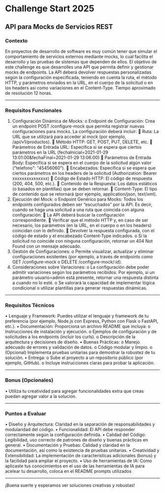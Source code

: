 # Challenge Start 2025
## API para Mocks de Servicios REST
### Contexto
En proyectos de desarrollo de software es muy común tener que simular el comportamiento de servicios externos mediante mocks, lo cual facilita el desarrollo y las pruebas de sistemas que dependen de ellos. El objetivo de este challenge es que desarrolles una API que permita definir y gestionar mocks de endpoints. La API deberá devolver respuestas personalizadas según la configuración especificada, teniendo en cuenta la ruta, el método HTTP, y parámetros enviados en la URL, en el cuerpo de la solicitud o en los headers así como variaciones en el Content-Type.
Tiempo aproximado de resolución 12 horas.
________________________________________
### Requisitos Funcionales
1.	Configuración Dinámica de Mocks:
o	Endpoint de Configuración:
Crea un endpoint POST /configure-mock que permita registrar nuevas configuraciones para mocks. La configuración deberá incluir:
	Ruta: La URL que se utilizará para acceder al mock (por ejemplo, /api/v1/productos).
	Método HTTP: GET, POST, PUT, DELETE, etc.
	Parámetros de Entrada URL: Especifica si se espera que ciertos parámetros en la URL (fechaInicial=2021-01-29 13:01:00&fechaFinal=2021-01-29 13:06:00)
	Parámetros de Entrada Body: Especifica si se espera en el cuerpo de la solicitud algún valor ("telefono": "45456060").
	Encabezados: Especifica si se espera que ciertos parámetros en los headers de la solicitud (Authorization: Bearer xxxxxxxxxxxxxxx)
	Código de Estado HTTP: El código de respuesta (200, 404, 500, etc.).
	Contenido de la Respuesta: Los datos estáticos (o basados en plantillas) que se deben retornar.
	Content-Type: El tipo de contenido que se retornará (por ejemplo, application/json, text/xml).
2.	Ejecución del Mock:
o	Endpoint Genérico para Mocks:
Todos los endpoints configurados deben ser “escuchados” por la API. Es decir, cuando se haga una solicitud a una ruta que coincida con alguna configuración:
	La API deberá buscar la configuración correspondiente.
	Verificar que el método HTTP y, en caso de ser necesario, los parámetros (en la URL, en el cuerpo o en los headers) coincidan con lo definido.
	Devolver la respuesta configurada, con el código de estado y el encabezado Content-Type indicados.
o	Si la solicitud no coincide con ninguna configuración, retornar un 404 Not Found con un mensaje adecuado.
3.	Gestión de Configuraciones:
o	Permite visualizar, actualizar y eliminar configuraciones existentes (por ejemplo, a través de endpoints como GET /configure-mock o DELETE /configure-mock/:id).
4.	Consideraciones sobre Variaciones:
o	La configuración debe poder admitir variaciones según los parámetros recibidos. Por ejemplo, si un parámetro usuario=admin está presente, retornar una respuesta distinta a cuando no lo esté.
o	Se valorará la capacidad de implementar lógica condicional o utilizar plantillas para generar respuestas dinámicas.
________________________________________
### Requisitos Técnicos
•	Lenguaje y Framework:
Puedes utilizar el lenguaje y framework de tu preferencia (por ejemplo, Node.js con Express, Python con Flask o FastAPI, etc.).
•	Documentación:
Proporciona un archivo README que incluya:
o	Instrucciones de instalación y ejecución.
o	Ejemplos de configuración y de solicitudes a los endpoints (incluir los curls).
o	Descripción de la arquitectura y decisiones de diseño.
•	Buenas Prácticas:
o	Manejo adecuado de errores y validación de datos.
o	Código modular y limpio.
o	(Opcional) Implementa pruebas unitarias para demostrar la robustez de tu solución.
•	Entrega:
o	Sube el proyecto a un repositorio público (por ejemplo, GitHub).
o	Incluye instrucciones claras para probar la aplicación.
________________________________________
### Bonus (Opcionales)
•	Utiliza tu creatividad para agregar funcionalidades extra que creas puedan agregar valor a la solucion.
________________________________________
### Puntos a Evaluar
•	Diseño y Arquitectura:
Claridad en la separación de responsabilidades y modularidad del código.
•	Funcionalidad:
El API debe responder correctamente según la configuración definida.
•	Calidad del Código:
Legibilidad, uso correcto de patrones de diseño y buenas prácticas en general.
•	Documentación y Pruebas:
Calidad y claridad en la documentación, así como la existencia de pruebas unitarias.
•	Creatividad y Extensibilidad:
La implementación de características adicionales (bonus) y la facilidad para ampliar el proyecto.
•	Uso de herramientas de IA:
Como aplicaste tus conocimientos en el uso de las herramientas de IA para acelear tu desarrollo, coloca en el README prompts utilizados
________________________________________
¡Buena suerte y esperamos ver soluciones creativas y robustas!


